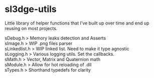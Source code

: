 # sl3dge-utils

Little library of helper functions that I've built up over time and end up reusing on most projects.

sDebug.h > Memory leaks detection and Asserts  
sImage.h > WIP .png files parser  
sLinkedlist.h > WIP linked list. Need to make it type agnostic  
sLogging.h > Various logging utils. Set the callbacks.  
sMath.h > Vector, Matrix and Quaternion math  
sModule.h > Allow for hot reloading of .dll  
sTypes.h > Shorthand typedefs for clarity  
